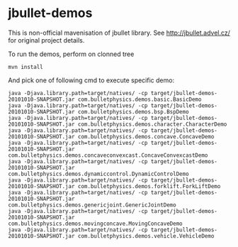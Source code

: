 jbullet-demos
=============

This is non-official mavenisation of jbullet library. See http://jbullet.advel.cz/ for original project details.

To run the demos, perform on clonned tree

```
mvn install
```

And pick one of following cmd to execute specific demo:

```
java -Djava.library.path=target/natives/ -cp target/jbullet-demos-20101010-SNAPSHOT.jar com.bulletphysics.demos.basic.BasicDemo
java -Djava.library.path=target/natives/ -cp target/jbullet-demos-20101010-SNAPSHOT.jar com.bulletphysics.demos.bsp.BspDemo
java -Djava.library.path=target/natives/ -cp target/jbullet-demos-20101010-SNAPSHOT.jar com.bulletphysics.demos.character.CharacterDemo
java -Djava.library.path=target/natives/ -cp target/jbullet-demos-20101010-SNAPSHOT.jar com.bulletphysics.demos.concave.ConcaveDemo
java -Djava.library.path=target/natives/ -cp target/jbullet-demos-20101010-SNAPSHOT.jar com.bulletphysics.demos.concaveconvexcast.ConcaveConvexcastDemo
java -Djava.library.path=target/natives/ -cp target/jbullet-demos-20101010-SNAPSHOT.jar com.bulletphysics.demos.dynamiccontrol.DynamicControlDemo
java -Djava.library.path=target/natives/ -cp target/jbullet-demos-20101010-SNAPSHOT.jar com.bulletphysics.demos.forklift.ForkLiftDemo
java -Djava.library.path=target/natives/ -cp target/jbullet-demos-20101010-SNAPSHOT.jar com.bulletphysics.demos.genericjoint.GenericJointDemo
java -Djava.library.path=target/natives/ -cp target/jbullet-demos-20101010-SNAPSHOT.jar com.bulletphysics.demos.movingconcave.MovingConcaveDemo
java -Djava.library.path=target/natives/ -cp target/jbullet-demos-20101010-SNAPSHOT.jar com.bulletphysics.demos.vehicle.VehicleDemo
```
